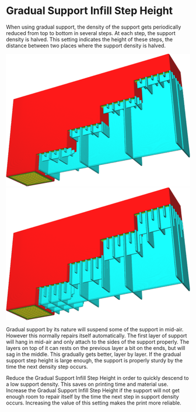 Gradual Support Infill Step Height
====
When using gradual support, the density of the support gets periodically reduced from top to bottom in several steps. At each step, the support density is halved. This setting indicates the height of these steps, the distance between two places where the support density is halved.

<!--screenshot {
"image_path": "gradual_support_infill_step_height_1mm.png",
"models": [
    {
        "script": "stair.scad",
        "transformation": ["rotateY(-90)", "scaleZ(0.5)"]
    }
],
"camera_position": [49, 91, -38],
"settings": {
    "support_enable": true,
    "support_pattern": "grid",
    "support_wall_count": 0,
    "support_infill_rate": 50,
    "gradual_support_infill_steps": 3,
    "gradual_support_infill_step_height": 1
},
"colours": 64
}-->
<!--screenshot {
"image_path": "gradual_support_infill_step_height_3mm.png",
"models": [
    {
        "script": "stair.scad",
        "transformation": ["rotateY(-90)", "scaleZ(0.5)"]
    }
],
"camera_position": [49, 91, -38],
"settings": {
    "support_enable": true,
    "support_pattern": "grid",
    "support_wall_count": 0,
    "support_infill_rate": 50,
    "gradual_support_infill_steps": 3,
    "gradual_support_infill_step_height": 3
},
"colours": 64
}-->
![1mm step height](images/gradual_support_infill_step_height_1mm.png)
![3mm step height](images/gradual_support_infill_step_height_3mm.png)

Gradual support by its nature will suspend some of the support in mid-air. However this normally repairs itself automatically. The first layer of support will hang in mid-air and only attach to the sides of the support properly. The layers on top of it can rests on the previous layer a bit on the ends, but will sag in the middle. This gradually gets better, layer by layer. If the gradual support step height is large enough, the support is properly sturdy by the time the next density step occurs.

Reduce the Gradual Support Infill Step Height in order to quickly descend to a low support density. This saves on printing time and material use. Increase the Gradual Support Infill Step Height if the support will not get enough room to repair itself by the time the next step in support density occurs. Increasing the value of this setting makes the print more reliable.